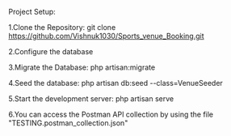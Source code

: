 Project Setup:

1.Clone the Repository:
git clone https://github.com/Vishnuk1030/Sports_venue_Booking.git

2.Configure the database

3.Migrate the Database:
php artisan:migrate

4.Seed the database:
php artisan db:seed --class=VenueSeeder

5.Start the development server:
php artisan serve

6.You can access the Postman API collection by using the file "TESTING.postman_collection.json"
